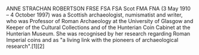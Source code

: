 ANNE STRACHAN ROBERTSON FRSE FSA FSA Scot FMA FNA (3 May 1910 – 4 October 1997) was a Scottish archaeologist, numismatist and writer, who was Professor of Roman Archaeology at the University of Glasgow and Keeper of the Cultural Collections and of the Hunterian Coin Cabinet at the Hunterian Museum. She was recognised by her research regarding Roman Imperial coins and as "a living link with the pioneers of archaeological research".[1][2]
